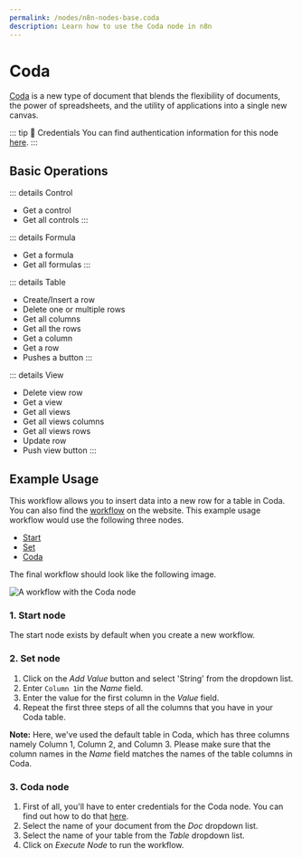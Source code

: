```yaml
---
permalink: /nodes/n8n-nodes-base.coda
description: Learn how to use the Coda node in n8n
---
```


# Coda

[Coda](https://coda.io/) is a new type of document that blends the flexibility of documents, the power of spreadsheets, and the utility of applications into a single new canvas. 

::: tip 🔑 Credentials
You can find authentication information for this node [here](../../../credentials/Coda/README.md).
:::

## Basic Operations

::: details Control
- Get a control
- Get all controls
:::

::: details Formula
- Get a formula
- Get all formulas
:::

::: details Table
- Create/Insert a row
- Delete one or multiple rows
- Get all columns
- Get all the rows
- Get a column
- Get a row
- Pushes a button
:::

::: details View
- Delete view row
- Get a view
- Get all views
- Get all views columns
- Get all views rows
- Update row
- Push view button
:::

## Example Usage

This workflow allows you to insert data into a new row for a table in Coda. You can also find the [workflow](https://n8n.io/workflows/482) on the website. This example usage workflow would use the following three nodes.
- [Start](../../core-nodes/Start/README.md)
- [Set](../../core-nodes/Set/README.md)
- [Coda]()

The final workflow should look like the following image.

![A workflow with the Coda node](./workflow.png)

### 1. Start node

The start node exists by default when you create a new workflow.

### 2. Set node

1. Click on the *Add Value* button and select 'String' from the dropdown list.
2. Enter `Column 1`in the *Name* field.
3. Enter the value for the first column in the *Value* field.
4. Repeat the first three steps of all the columns that you have in your Coda table. 

**Note:** Here, we've used the default table in Coda, which has three columns namely Column 1, Column 2, and Column 3. Please make sure that the column names in the *Name* field matches the names of the table columns in Coda.

### 3. Coda node

1. First of all, you'll have to enter credentials for the Coda node. You can find out how to do that [here](../../../credentials/Coda/README.md).
2. Select the name of your document from the *Doc* dropdown list.
3. Select the name of your table from the *Table* dropdown list.
4. Click on *Execute Node* to run the workflow.
